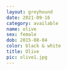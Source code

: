 ```yaml
---
layout: greyhound
date: 2021-09-16
category: available
name: olive
sex: female
dob: 2015-08-04
color: black & white
title: Olive
pic: olive1.jpg
---
```


